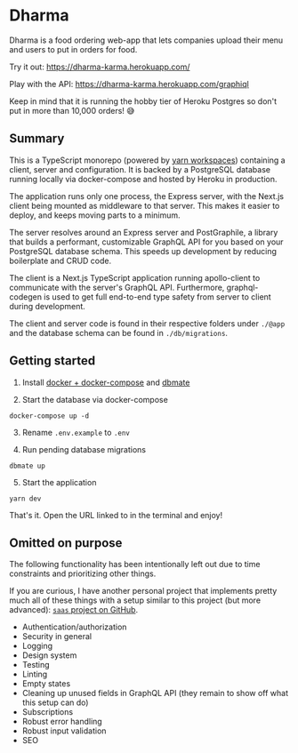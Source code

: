 # Dharma

Dharma is a food ordering web-app that lets companies upload their menu and users to put in orders for food.

Try it out: https://dharma-karma.herokuapp.com/

Play with the API: https://dharma-karma.herokuapp.com/graphiql

Keep in mind that it is running the hobby tier of Heroku Postgres so don't put in more than 10,000 orders! 😅

## Summary

This is a TypeScript monorepo (powered by [yarn workspaces](https://classic.yarnpkg.com/lang/en/docs/workspaces/)) containing a client, server and configuration. It is backed by a PostgreSQL database running locally via docker-compose and hosted by Heroku in production.

The application runs only one process, the Express server, with the Next.js client being mounted as middleware to that server. This makes it easier to deploy, and keeps moving parts to a minimum.

The server resolves around an Express server and PostGraphile, a library that builds a performant, customizable GraphQL API for you based on your PostgreSQL database schema. This speeds up development by reducing boilerplate and CRUD code.

The client is a Next.js TypeScript application running apollo-client to communicate with the server's GraphQL API. Furthermore, graphql-codegen is used to get full end-to-end type safety from server to client during development.

The client and server code is found in their respective folders under `./@app` and the database schema can be found in `./db/migrations`.

## Getting started

1. Install [docker + docker-compose](https://docs.docker.com/get-docker/) and [dbmate](https://github.com/amacneil/dbmate#installation)

2. Start the database via docker-compose

```
docker-compose up -d
```

3. Rename `.env.example` to `.env`

4. Run pending database migrations

```
dbmate up
```

5. Start the application

```
yarn dev
```

That's it. Open the URL linked to in the terminal and enjoy!

## Omitted on purpose

The following functionality has been intentionally left out due to time constraints and prioritizing other things.

If you are curious, I have another personal project that implements pretty much all of these things with a setup similar to this project (but more advanced): [`saas` project on GitHub](https://github.com/ludwigbacklund/saas).

- Authentication/authorization
- Security in general
- Logging
- Design system
- Testing
- Linting
- Empty states
- Cleaning up unused fields in GraphQL API (they remain to show off what this setup can do)
- Subscriptions
- Robust error handling
- Robust input validation
- SEO
